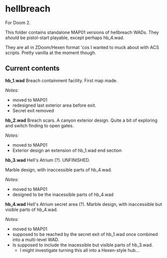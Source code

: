 # hellbreach

For Doom 2.

This folder contains standalone MAP01 versions of hellbreach WADs. They *should* be pistol-start playable, except perhaps hb_4.wad.

They are all in ZDoom/Hexen format 'cos I wanted to muck about with ACS scripts. Pretty vanilla at the moment though.

## Current contents

**hb_1.wad** 
Breach containment facility. First map made. 

*Notes:*
 - moved to MAP01
 - redesigned last exterior area before exit.
 - Secret exit removed

**hb_2.wad** 
Breach scars. A canyon exterior design. Quite a bit of exploring and switch finding to open gates. 

*Notes:*
 - moved to MAP01
 - Exterior design an extension of hb_1.wad end section

**hb_3.wad** 
Hell's Atrium (?). UNFINISHED.

Marble design, with inaccessible parts of hb_4.wad. 

*Notes:*
 - moved to MAP01
 - designed to be the inacessible parts of hb_4.wad 

**hb_4.wad** 
Hell's Atrium secret area (?). Marble design, with inaccessible but visible parts of hb_4.wad. 

*Notes:*
 - moved to MAP01
 - supposed to be reached by the secret exit of hb_1.wad once combined into a multi-level WAD.
 - Is supposed to include the inacessible but visible parts of hb_3.wad. 
    - I might investigate turning this all into a Hexen-style hub...
    
  




